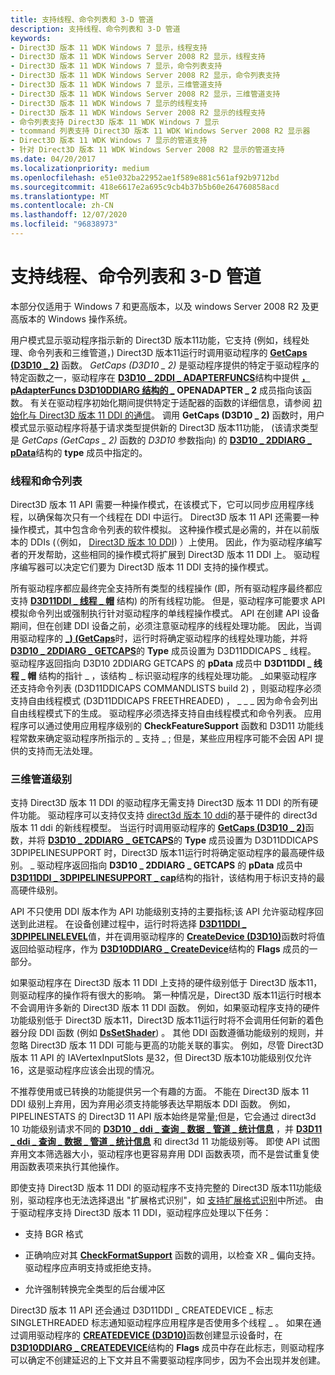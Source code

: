 ```yaml
---
title: 支持线程、命令列表和 3-D 管道
description: 支持线程、命令列表和 3-D 管道
keywords:
- Direct3D 版本 11 WDK Windows 7 显示，线程支持
- Direct3D 版本 11 WDK Windows Server 2008 R2 显示，线程支持
- Direct3D 版本 11 WDK Windows 7 显示，命令列表支持
- Direct3D 版本 11 WDK Windows Server 2008 R2 显示，命令列表支持
- Direct3D 版本 11 WDK Windows 7 显示，三维管道支持
- Direct3D 版本 11 WDK Windows Server 2008 R2 显示，三维管道支持
- Direct3D 版本 11 WDK Windows 7 显示的线程支持
- Direct3D 版本 11 WDK Windows Server 2008 R2 显示的线程支持
- 命令列表支持 Direct3D 版本 11 WDK Windows 7 显示
- tcommand 列表支持 Direct3D 版本 11 WDK Windows Server 2008 R2 显示器
- Direct3D 版本 11 WDK Windows 7 显示的管道支持
- 针对 Direct3D 版本 11 WDK Windows Server 2008 R2 显示的管道支持
ms.date: 04/20/2017
ms.localizationpriority: medium
ms.openlocfilehash: e51e032ba22952ae1f589e881c561af92b9712bd
ms.sourcegitcommit: 418e6617e2a695c9cb4b37b5b60e264760858acd
ms.translationtype: MT
ms.contentlocale: zh-CN
ms.lasthandoff: 12/07/2020
ms.locfileid: "96838973"
---
```

# <a name="supporting-threading-command-lists-and-3-d-pipeline"></a>支持线程、命令列表和 3-D 管道


本部分仅适用于 Windows 7 和更高版本，以及 windows Server 2008 R2 及更高版本的 Windows 操作系统。

用户模式显示驱动程序指示新的 Direct3D 版本11功能，它支持 (例如，线程处理、命令列表和三维管道，) Direct3D 版本11运行时调用驱动程序的 [**GetCaps (D3D10 \_ 2)**](/windows-hardware/drivers/ddi/d3d10umddi/nc-d3d10umddi-pfnd3d10_2ddi_getcaps) 函数。 *GetCaps (D3D10 \_ 2)* 是驱动程序提供的特定于驱动程序的特定函数之一，驱动程序在 [**D3D10 \_ 2DDI \_ ADAPTERFUNCS**](/windows-hardware/drivers/ddi/d3d10umddi/ns-d3d10umddi-d3d10_2ddi_adapterfuncs)结构中提供 [**，pAdapterFuncs D3D10DDIARG 结构的 \_**](/windows-hardware/drivers/ddi/d3d10umddi/ns-d3d10umddi-d3d10ddiarg_openadapter) **OPENADAPTER \_ 2** 成员指向该函数。 有关在驱动程序初始化期间提供特定于适配器的函数的详细信息，请参阅 [初始化与 Direct3D 版本 11 DDI 的通信](initializing-communication-with-the-direct3d-version-11-ddi.md)。 调用 **GetCaps (D3D10 \_ 2)** 函数时，用户模式显示驱动程序将基于请求类型提供新的 Direct3D 版本11功能， (该请求类型是 *GetCaps (GetCaps \_ 2)* 函数的 *D3D10* 参数指向) 的 [**D3D10 \_ 2DDIARG \_ pData**](/windows-hardware/drivers/ddi/d3d10umddi/ns-d3d10umddi-d3d10_2ddiarg_getcaps)结构的 **type** 成员中指定的。

### <a name="span-idthreading_and_command_listsspanspan-idthreading_and_command_listsspan-threading-and-command-lists"></a><span id="threading_and_command_lists"></span><span id="THREADING_AND_COMMAND_LISTS"></span> 线程和命令列表

Direct3D 版本 11 API 需要一种操作模式，在该模式下，它可以同步应用程序线程，以确保每次只有一个线程在 DDI 中运行。 Direct3D 版本 11 API 还需要一种操作模式，其中包含命令列表的软件模拟。 这种操作模式是必需的，并在以前版本的 DDIs (（例如， [Direct3D 版本 10 DDI](/windows-hardware/drivers/ddi/index)) ）上使用。 因此，作为驱动程序编写者的开发帮助，这些相同的操作模式将扩展到 Direct3D 版本 11 DDI 上。 驱动程序编写器可以决定它们要为 Direct3D 版本 11 DDI 支持的操作模式。

所有驱动程序都应最终完全支持所有类型的线程操作 (即，所有驱动程序最终都应支持 [**D3D11DDI \_ 线程 \_ 帽**](/windows-hardware/drivers/ddi/d3d10umddi/ns-d3d10umddi-d3d11ddi_threading_caps) 结构) 的所有线程功能。 但是，驱动程序可能要求 API 模拟命令列出或强制执行针对驱动程序的单线程操作模式。 API 在创建 API 设备期间，但在创建 DDI 设备之前，必须注意驱动程序的线程处理功能。 因此，当调用驱动程序的 [**\_)  (GetCaps**](/windows-hardware/drivers/ddi/d3d10umddi/nc-d3d10umddi-pfnd3d10_2ddi_getcaps)时，运行时将确定驱动程序的线程处理功能，并将 [**D3D10 \_ 2DDIARG \_ GETCAPS**](/windows-hardware/drivers/ddi/d3d10umddi/ns-d3d10umddi-d3d10_2ddiarg_getcaps)的 **Type** 成员设置为 D3D11DDICAPS \_ 线程。 驱动程序返回指向 D3D10 2DDIARG GETCAPS 的 **pData** 成员中 **D3D11DDI \_ 线程 \_ 帽** 结构的指针 \_ ，该结构 \_ 标识驱动程序的线程处理功能。 \_如果驱动程序还支持命令列表 (D3D11DDICAPS COMMANDLISTS build 2) ，则驱动程序必须支持自由线程模式 (D3D11DDICAPS FREETHREADED) ， \_ \_ \_ 因为命令会列出自由线程模式下的生成。 驱动程序必须选择支持自由线程模式和命令列表。 应用程序可以通过使用应用程序级别的 **CheckFeatureSupport** 函数和 D3D11 功能线程常数来确定驱动程序所指示的 \_ 支持 \_ ; 但是，某些应用程序可能不会因 API 提供的支持而无法处理。

### <a name="span-idthree_d_pipeline_levelspanspan-idthree_d_pipeline_levelspan3-d-pipeline-level"></a><span id="three_d_pipeline_level"></span><span id="THREE_D_PIPELINE_LEVEL"></span>三维管道级别

支持 Direct3D 版本 11 DDI 的驱动程序无需支持 Direct3D 版本 11 DDI 的所有硬件功能。 驱动程序可以支持仅支持 [direct3d 版本 10 ddi](/windows-hardware/drivers/ddi/index)的基于硬件的 direct3d 版本 11 ddi 的新线程模型。 当运行时调用驱动程序的 [**GetCaps (D3D10 \_ 2)**](/windows-hardware/drivers/ddi/d3d10umddi/nc-d3d10umddi-pfnd3d10_2ddi_getcaps)函数，并将 [**D3D10 \_ 2DDIARG \_ GETCAPS**](/windows-hardware/drivers/ddi/d3d10umddi/ns-d3d10umddi-d3d10_2ddiarg_getcaps)的 **Type** 成员设置为 D3D11DDICAPS 3DPIPELINESUPPORT 时，Direct3D 版本11运行时将确定驱动程序的最高硬件级别。 \_ 驱动程序返回指向 **D3D10 \_ 2DDIARG \_ GETCAPS** 的 **pData** 成员中 [**D3D11DDI \_ 3DPIPELINESUPPORT \_ cap**](/windows-hardware/drivers/ddi/d3d10umddi/ns-d3d10umddi-d3d11ddi_3dpipelinesupport_caps)结构的指针，该结构用于标识支持的最高硬件级别。

API 不只使用 DDI 版本作为 API 功能级别支持的主要指标;该 API 允许驱动程序回送到此进程。 在设备创建过程中，运行时将选择 [**D3D11DDI \_ 3DPIPELINELEVEL**](/windows-hardware/drivers/ddi/d3d10umddi/ne-d3d10umddi-d3d11ddi_3dpipelinelevel)值，并在调用驱动程序的 [**CreateDevice (D3D10)**](/windows-hardware/drivers/ddi/d3d10umddi/nc-d3d10umddi-pfnd3d10ddi_createdevice)函数时将值返回给驱动程序，作为 [**D3D10DDIARG \_ CreateDevice**](/windows-hardware/drivers/ddi/d3d10umddi/ns-d3d10umddi-d3d10ddiarg_createdevice)结构的 **Flags** 成员的一部分。

如果驱动程序在 Direct3D 版本 11 DDI 上支持的硬件级别低于 Direct3D 版本11，则驱动程序的操作将有很大的影响。 第一种情况是，Direct3D 版本11运行时根本不会调用许多新的 Direct3D 版本 11 DDI 函数。 例如，如果驱动程序支持的硬件功能级别低于 Direct3D 版本11，Direct3D 版本11运行时将不会调用任何新的着色器分段 DDI 函数 (例如 [**DsSetShader**](/windows-hardware/drivers/ddi/d3d10umddi/nc-d3d10umddi-pfnd3d10ddi_setshader)) 。 其他 DDI 函数遵循功能级别的规则，并忽略 Direct3D 版本 11 DDI 可能与更高的功能关联的事实。 例如，尽管 Direct3D 版本 11 API 的 IAVertexInputSlots 是32，但 Direct3D 版本10功能级别仅允许16，这是驱动程序应该会出现的情况。

不推荐使用或已转换的功能提供另一个有趣的方面。 不能在 Direct3D 版本 11 DDI 级别上弃用，因为弃用必须支持能够表达早期版本 DDI 函数。 例如，PIPELINESTATS 的 Direct3D 11 API 版本始终是常量;但是，它会通过 direct3d 10 功能级别请求不同的 [**D3D10 \_ ddi \_ 查询 \_ 数据 \_ 管道 \_ 统计信息**](/windows-hardware/drivers/ddi/d3d10umddi/ns-d3d10umddi-d3d10_ddi_query_data_pipeline_statistics) ，并 [**D3D11 \_ ddi \_ 查询 \_ 数据 \_ 管道 \_ 统计信息**](/windows-hardware/drivers/ddi/d3d10umddi/ns-d3d10umddi-d3d11_ddi_query_data_pipeline_statistics) 和 direct3d 11 功能级别等。 即使 API 试图弃用文本筛选器大小，驱动程序也更容易弃用 DDI 函数表项，而不是尝试重复使用函数表项来执行其他操作。

即使支持 Direct3D 版本 11 DDI 的驱动程序不支持完整的 Direct3D 版本11功能级别，驱动程序也无法选择退出 "扩展格式识别"，如 [支持扩展格式识别](supporting-extended-format-awareness.md)中所述。 由于驱动程序支持 Direct3D 版本 11 DDI，驱动程序应处理以下任务：

-   支持 BGR 格式

-   正确响应对其 [**CheckFormatSupport**](/windows-hardware/drivers/ddi/d3d10umddi/nc-d3d10umddi-pfnd3d10ddi_checkformatsupport) 函数的调用，以检查 XR \_ 偏向支持。 驱动程序应声明支持或拒绝支持。

-   允许强制转换完全类型的后台缓冲区

Direct3D 版本 11 API 还会通过 D3D11DDI \_ CREATEDEVICE \_ 标志 SINGLETHREADED 标志通知驱动程序应用程序是否使用多个线程 \_ 。 如果在通过调用驱动程序的 [**CREATEDEVICE (D3D10)**](/windows-hardware/drivers/ddi/d3d10umddi/nc-d3d10umddi-pfnd3d10ddi_createdevice)函数创建显示设备时，在 [**D3D10DDIARG \_ CREATEDEVICE**](/windows-hardware/drivers/ddi/d3d10umddi/ns-d3d10umddi-d3d10ddiarg_createdevice)结构的 **Flags** 成员中存在此标志，则驱动程序可以确定不创建延迟的上下文并且不需要驱动程序同步，因为不会出现并发创建。

 

